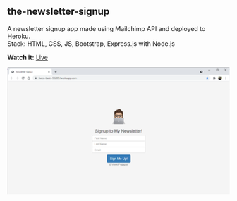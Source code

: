 ## the-newsletter-signup
A newsletter signup app made using Mailchimp API and deployed to Heroku.   
Stack: HTML, CSS, JS, Bootstrap, Express.js with Node.js  
  
  
**Watch it:** [Live](https://fierce-basin-52285.herokuapp.com/)  
  
  
![Newsletter Screenshots](newsletter.png?raw=true)


